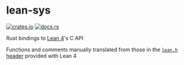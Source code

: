 # lean-sys
[![crates.io](https://img.shields.io/crates/v/lean-sys)](https://crates.io/crates/lean-sys)
[![docs.rs](https://img.shields.io/docsrs/lean-sys)](https://docs.rs/crate/lean-sys/latest)

Rust bindings to [Lean 4](https://github.com/leanprover/lean4)'s C API

Functions and comments manually translated from those in the [`lean.h` header](https://github.com/leanprover/lean4/blob/master/src/include/lean/lean.h) provided with Lean 4